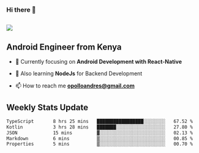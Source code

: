 ### Hi there 👋
<h2 align="left"><img src="https://readme-typing-svg.herokuapp.com?color=000000&lines=I'm+Andrew+Opollo😊;Welcome+to+my+Github😜"> </h2>

## Android Engineer from Kenya


- 🌱 Currently focusing on **Android Development with React-Native**

- 🔭 Also learning **NodeJs** for Backend Development

- 📫 How to reach me **opolloandres@gmail.com**


## Weekly Stats Update
<!--START_SECTION:waka-->

```txt
TypeScript       8 hrs 25 mins   █████████████████░░░░░░░░   67.52 %
Kotlin           3 hrs 28 mins   ███████░░░░░░░░░░░░░░░░░░   27.80 %
JSON             15 mins         ▓░░░░░░░░░░░░░░░░░░░░░░░░   02.13 %
Markdown         6 mins          ▒░░░░░░░░░░░░░░░░░░░░░░░░   00.85 %
Properties       5 mins          ▒░░░░░░░░░░░░░░░░░░░░░░░░   00.70 %
```

<!--END_SECTION:waka-->




